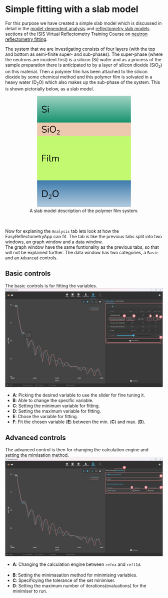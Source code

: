 # Simple fitting with a slab model
For this purpose we have created a simple slab model which is discussed in detail in the [model-dependent analysis](https://www.reflectometry.org/isis_school/2_model_dependent_analysis/what_is_model_dependent_analysis.html) and [reflectometry slab models](https://www.reflectometry.org/isis_school/3_reflectometry_slab_models/the_slab_model.html) sections of the ISIS Virtual Reflectometry Training Course on [neutron reflectometry fitting](https://www.reflectometry.org/isis_school/intro.html). 

The system that we are investigating consists of four layers (with the top and bottom as semi-finite super- and sub-phases). 
The super-phase (where the neutrons are incident first) is a silicon (Si) wafer and as a process of the sample preparation there is anticipated to by a layer of silicon dioxide (SiO<sub>2</sub>) on this material.
Then a polymer film has been attached to the silicon dioxide by some chemical method and this polymer film is solvated in a heavy water (D<sub>2</sub>O) which also makes up the sub-phase of the system. 
This is shown pictorially below, as a slab model. 

<center>
    <img src='./../_images/polymer_film.png' width='300px'></img>
</center>
<center>
    A slab model description of the polymer film system.
</center>
<br></br>

Now for explaning the `Analysis` tab lets look at how the EasyReflectometryApp can fit. The tab is like the previous tabs split into two windows, an graph window and a data window.<br>
The graph window have the same funtionality as the previous tabs, so that will not be explained further. The data window has two categories, a `Basic` and an `Advanced` controls.

## Basic controls 
The basic controls is for fitting the variables.
<img src='./../_images/anal_bsc.png' width='800px'></img>

- **A**: Picking the desired variable to use the slider for fine tuning it.
- **B**: Able to change the specific variable.
- **C**: Setting the minimum variable for fitting.
- **D**: Setting the maximum variable for fitting.
- **E**: Chose the variable for fitting.
- **F**: Fit the chosen variable (**E**) between the min. (**C**) and max. (**D**).

## Advanced controls
The advanced control is then for changing the calculation engine and setting the mimisation method.
<img src='./../_images/anal_adv.png' width='800px'></img>

- **A**: Changing the calculation engine between `refnx` and `refl1d`.<br></br>
- **B**: Setting the minimasation method for minimising variables.
- **C**: Specificying the tolerance of the set minimiser.
- **D**: Setting the maximum number of iterations(evaluations) for the minimiser to run.